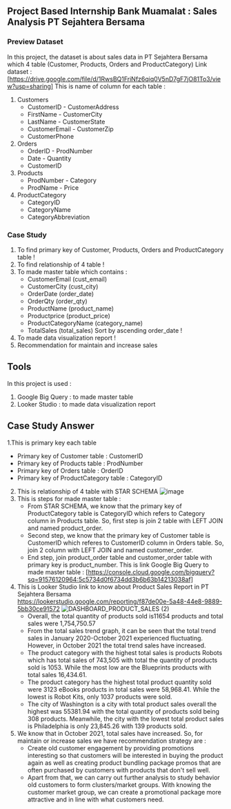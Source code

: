 ## Project Based Internship Bank Muamalat : Sales Analysis PT Sejahtera Bersama

### Preview Dataset 
In this project, the dataset is about sales data in PT Sejahtera Bersama which 4 table (Customer, Products, Orders and ProductCategory)
Link dataset : [https://drive.google.com/file/d/1RwsBQ1FriNfz6qiq0V5nD7gF7jO81To3/view?usp=sharing]
This is name of column for each table :
1. Customers
    - CustomerID      - CustomerAddress
    - FirstName       - CustomerCity
    - LastName        - CustomerState
    - CustomerEmail   - CustomerZip
    - CustomerPhone
2. Orders
    - OrderID         - ProdNumber
    - Date            - Quantity
    - CustomerID
3. Products
    - ProdNumber      - Category
    - ProdName        - Price
4. ProductCategory
   - CategoryID
   - CategoryName
   - CategoryAbbreviation
   
### Case Study
1. To find primary key of Customer, Products, Orders and ProductCategory table !
2. To find relationship of 4 table !
3. To made master table which contains :
    - CustomerEmail (cust_email)
    - CustomerCity (cust_city)
    - OrderDate (order_date)
    - OrderQty (order_qty)
    - ProductName (product_name)
    - Productprice (product_price)
    - ProductCategoryName (category_name)
    - TotalSales (total_sales)
  Sort by ascending order_date !
4. To made data visualization report !
5. Recommendation for maintain and increase sales 

## Tools
In this project is used :
1. Google Big Query : to made master table
2. Looker Studio : to made data visualization report

## Case Study Answer
1.This is primary key each table 
   - Primary key of Customer table : CustomerID
   - Primary key of Products table : ProdNumber
   - Primary key of Orders table : OrderID
   - Primary key of ProductCategory table : CategoryID
2. This is relationship of 4 table with STAR SCHEMA
   ![image](https://github.com/gadingkusumaanggraeni/portfoliogadingkusumaanggraeni/assets/150303416/cef85e9d-98b9-424d-8294-4d39d97116c1)
3. This is steps for made master table :
    - From STAR SCHEMA, we know that the primary key of ProductCategory table is CategoryID which refers to Category column in Products table. So, first step is           join 2 table with LEFT JOIN and named product_order.
    - Second step, we know that the primary key of Customer table is CustomerID which referes to CustomerID column in Orders table. So, join 2 column with LEFT            JOIN and named customer_order.
    - End step, join product_order table and customer_order table with primary key is product_number. 
    This is link Google Big Query to made master table : [https://console.cloud.google.com/bigquery?sq=91576120964:5c5734d0f6734dd3b6b63b14213038af]
4. This is Looker Studio link to know about Product Sales Report in PT Sejahtera Bersama
    https://lookerstudio.google.com/reporting/f87de00e-5a48-44e8-9889-5bb30ce91572
    ![DASHBOARD_PRODUCT_SALES (2)](https://github.com/gadingkusumaanggraeni/portfoliogadingkusumaanggraeni/assets/150303416/45c22984-1cd8-4aa8-9bb4-30d53d6da618)
    - Overall, the total quantity of products sold is11654 products and total sales were 1,754,750.57
    - From the total sales trend graph, it can be seen that the total trend sales in January 2020-October 2021 experienced fluctuating. However, in October 2021 the       total trend sales have increased.
    - The product category with the highest total sales is products Robots which has total sales of 743,505 with total the quantity of products sold is 1053. While        the most low are the Blueprints products with total sales 16,434.61.
    - The product category has the highest total product quantity sold were 3123 eBooks products in total sales were 58,968.41. While the lowest is Robot Kits, only       1037 products were sold.
    - The city of Washington is a city with total product sales overall the highest was 55381.94 with the total quantity of products sold being 308 products.              Meanwhile, the city with the lowest total product sales is Philadelphia is only 23,845.26 with 139 products sold.
5. We know that in October 2021, total sales have increased. So, for maintain or increase sales we have recommendation strategy are :
    - Create old customer engagement by providing promotions interesting so that customers will be interested in buying the product again as well as creating              product bundling package promos that are often purchased by customers with products that don't sell well.
     - Apart from that, we can carry out further analysis to study behavior old customers to form clusters/market groups. With knowing the customer market group, we        can create a promotional package more attractive and in line with what customers need.
